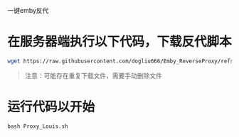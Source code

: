 一键emby反代

# 在服务器端执行以下代码，下载反代脚本
```bash
wget https://raw.githubusercontent.com/dogliu666/Emby_ReverseProxy/refs/heads/beta/Proxy_Louis.sh
```
> 注意：可能存在重复下载文件，需要手动删除文件


# 运行代码以开始
```
bash Proxy_Louis.sh
```
